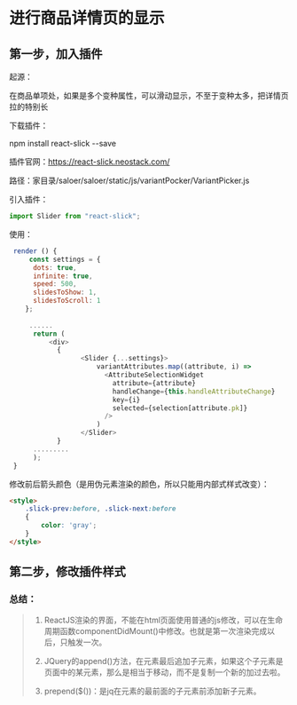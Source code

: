 # 进行商品详情页的显示

## 第一步，加入插件

起源：

​	在商品单项处，如果是多个变种属性，可以滑动显示，不至于变种太多，把详情页拉的特别长

下载插件：

 npm install react-slick --save 

插件官网：https://react-slick.neostack.com/ 

路径：家目录/saloer/saloer/static/js/variantPocker/VariantPicker.js

引入插件：

```javascript
import Slider from "react-slick";
```

使用：

```js
 render () {
     const settings = {
      dots: true,
      infinite: true,
      speed: 500,
      slidesToShow: 1,
      slidesToScroll: 1
    };
     
     ......
      return (
          <div>
            {
                  <Slider {...settings}>
                      variantAttributes.map((attribute, i) =>
                        <AttributeSelectionWidget
                          attribute={attribute}
                          handleChange={this.handleAttributeChange}
                          key={i}
                          selected={selection[attribute.pk]}
                        />
                      )
                  </Slider>
            }
      .........
      );
 }
```

修改前后箭头颜色（是用伪元素渲染的颜色，所以只能用内部式样式改变）：

```html
<style>
    .slick-prev:before, .slick-next:before
    {
        color: 'gray';
    }
</style>
```

## 第二步，修改插件样式

### 总结：

> 1. ReactJS渲染的界面，不能在html页面使用普通的js修改，可以在生命周期函数componentDidMount()中修改。也就是第一次渲染完成以后，只触发一次。
>
> 2. JQuery的append()方法，在元素最后追加子元素，如果这个子元素是页面中的某元素，那么是相当于移动，而不是复制一个新的加过去啦。
> 3. prepend($())：是jq在元素的最前面的子元素前添加新子元素。





